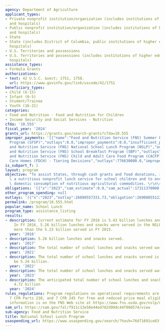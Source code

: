 ```yaml
---
agency: Department of Agriculture
applicant_types:
- Private nonprofit institution/organization (includes institutions of higher education
  and hospitals)
- Public nonprofit institution/organization (includes institutions of higher education
  and hospitals)
- State
- State (includes District of Columbia, public institutions of higher education and
  hospitals)
- U.S. Territories and possessions
- U.S. Territories and possessions (includes institutions of higher education and
  hospitals)
assistance_types:
- Formula Grants
authorizations:
- text: 42 U.S.C. &sect; 1751, 1758.
  url: https://www.govinfo.gov/link/uscode/42/1751
beneficiary_types:
- Child (6-15)
- Infant (0-5)
- Student/Trainee
- Youth (16-21)
categories:
- Food and Nutrition - Food and Nutrition for Children
- Income Security and Social Services - Nutrition
cfda: '10.555'
fiscal_year: '2024'
grants_url: https://grants.gov/search-grants?cfda=10.555
improper_payments: '[{"name":"Food and Nutrition Service (FNS) Summer Food Service
  Program (SFSP)","outlays":0.0,"improper_payments":0.0,"insufficient_payment":0.0,"high_priority":false,"related_programs":[]},{"name":"Food
  and Nutrition Service (FNS) National School Lunch Program (NSLP)","outlays":19604980000.0,"improper_payments":1444220000.0,"insufficient_payment":0.0,"high_priority":true,"related_programs":[]},{"name":"Food
  and Nutrition Service (FNS) School Breakfast Program (SBP)","outlays":5284730000.0,"improper_payments":401930000.0,"insufficient_payment":0.0,"high_priority":true,"related_programs":[]},{"name":"Food
  and Nutrition Service (FNS) Child and Adult Care Food Program (CACFP) Family Day
  Care Homes (FDCH) - Tiering Decisions","outlays":776630000.0,"improper_payments":1030000.0,"insufficient_payment":0.0,"high_priority":true,"related_programs":[]}]'
is_subpart_f: 1
layout: program
objective: "To assist States, through cash grants and food donations, in providing\
  \ a nutritious nonprofit lunch service for school children and to encourage the\
  \ domestic consumption of nutritious agricultural commodities. \r\n\r\n"
obligations: '[{"x":"2023","sam_estimate":0.0,"sam_actual":17311370000.0,"usa_spending_actual":27332241200.01},{"x":"2024","sam_estimate":0.0,"sam_actual":17411370000.0,"usa_spending_actual":26572552632.7},{"x":"2025","sam_estimate":0.0,"sam_actual":18000000000.0,"usa_spending_actual":20594438840.8}]'
other_program_spending: null
outlays: '[{"x":"2023","outlay":26890557331.73,"obligation":26908855122.37},{"x":"2024","outlay":26520953362.95,"obligation":27136463776.31},{"x":"2025","outlay":14334471485.19,"obligation":21558561433.13}]'
permalink: /program/10.555.html
popular_name: School Lunch
program_type: assistance_listing
results:
- description: Current estimate for FY 2016 is 5.43 billion lunches and snacks served.
    In FY 2016, 5.26 billion lunches and snacks were served in the NSLP, slightly
    more than the 5.23 billion served in FY 2015.
  year: '2016'
- description: 5.26 billion lunches and snacks served.
  year: '2017'
- description: The total number of school lunches and snacks served was 1.63 billion.
  year: '2021'
- description: The total number of school lunches and snacks served is estimated to
    be 5.24 billion.
  year: '2022'
- description: The total number of school lunches and snacks served was 4.82 billion.
  year: '2023'
- description: The anticipated total number of school lunches and snacks served is
    4.72 billion
  year: '2024'
rules_regulations: Program regulations on operational requirements are codified at
  7 CFR Parts 210, and 7 CFR 245 for free and reduced price meal eligibility. Other
  information is on the FNS Web site at https://www.fns.usda.gov/nslp/national-school-lunch-program-nslp
sam_url: https://sam.gov/fal/f911c13e58e44ed782d99dc44f00d574/view
sub-agency: Food and Nutrition Service
title: National School Lunch Program
usaspending_url: https://www.usaspending.gov/search/?hash=76d71691ce83ffb11cc91736d4ddbe59
---
```

